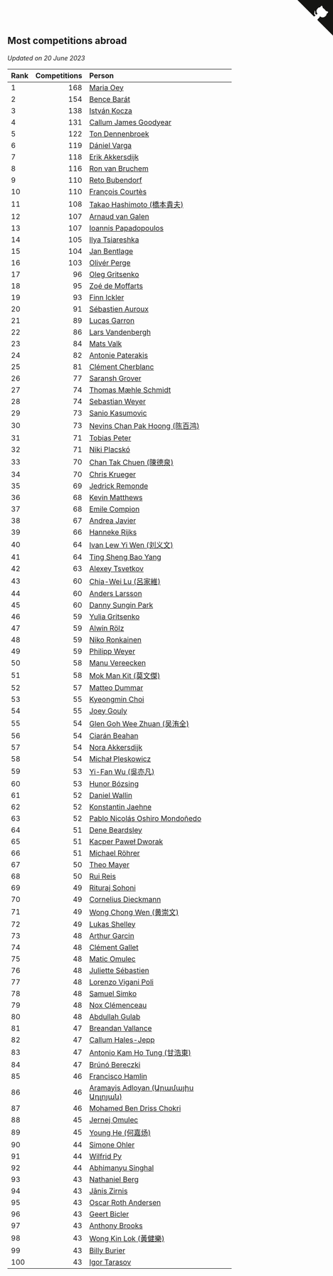 ## Most competitions abroad

*Updated on 20 June 2023*

| Rank | Competitions | Person |
| :--- | ---: | :--- |
| 1 | 168 | [Maria Oey](https://www.worldcubeassociation.org/persons/2007OEYM01) |
| 2 | 154 | [Bence Barát](https://www.worldcubeassociation.org/persons/2008BARA01) |
| 3 | 138 | [István Kocza](https://www.worldcubeassociation.org/persons/2005KOCZ01) |
| 4 | 131 | [Callum James Goodyear](https://www.worldcubeassociation.org/persons/2012GOOD02) |
| 5 | 122 | [Ton Dennenbroek](https://www.worldcubeassociation.org/persons/2003DENN01) |
| 6 | 119 | [Dániel Varga](https://www.worldcubeassociation.org/persons/2008VARG01) |
| 7 | 118 | [Erik Akkersdijk](https://www.worldcubeassociation.org/persons/2005AKKE01) |
| 8 | 116 | [Ron van Bruchem](https://www.worldcubeassociation.org/persons/2003BRUC01) |
| 9 | 110 | [Reto Bubendorf](https://www.worldcubeassociation.org/persons/2012BUBE01) |
| 10 | 110 | [François Courtès](https://www.worldcubeassociation.org/persons/2008COUR01) |
| 11 | 108 | [Takao Hashimoto (橋本貴夫)](https://www.worldcubeassociation.org/persons/2007HASH01) |
| 12 | 107 | [Arnaud van Galen](https://www.worldcubeassociation.org/persons/2006GALE01) |
| 13 | 107 | [Ioannis Papadopoulos](https://www.worldcubeassociation.org/persons/2013PAPA01) |
| 14 | 105 | [Ilya Tsiareshka](https://www.worldcubeassociation.org/persons/2012TERE01) |
| 15 | 104 | [Jan Bentlage](https://www.worldcubeassociation.org/persons/2010BENT01) |
| 16 | 103 | [Olivér Perge](https://www.worldcubeassociation.org/persons/2007PERG01) |
| 17 | 96 | [Oleg Gritsenko](https://www.worldcubeassociation.org/persons/2011GRIT01) |
| 18 | 95 | [Zoé de Moffarts](https://www.worldcubeassociation.org/persons/2010MOFF02) |
| 19 | 93 | [Finn Ickler](https://www.worldcubeassociation.org/persons/2012ICKL01) |
| 20 | 91 | [Sébastien Auroux](https://www.worldcubeassociation.org/persons/2008AURO01) |
| 21 | 89 | [Lucas Garron](https://www.worldcubeassociation.org/persons/2006GARR01) |
| 22 | 86 | [Lars Vandenbergh](https://www.worldcubeassociation.org/persons/2003VAND01) |
| 23 | 84 | [Mats Valk](https://www.worldcubeassociation.org/persons/2007VALK01) |
| 24 | 82 | [Antonie Paterakis](https://www.worldcubeassociation.org/persons/2012PATE01) |
| 25 | 81 | [Clément Cherblanc](https://www.worldcubeassociation.org/persons/2014CHER05) |
| 26 | 77 | [Saransh Grover](https://www.worldcubeassociation.org/persons/2014GROV01) |
| 27 | 74 | [Thomas Mæhle Schmidt](https://www.worldcubeassociation.org/persons/2013SCHM02) |
| 28 | 74 | [Sebastian Weyer](https://www.worldcubeassociation.org/persons/2010WEYE02) |
| 29 | 73 | [Sanio Kasumovic](https://www.worldcubeassociation.org/persons/2009KASU01) |
| 30 | 73 | [Nevins Chan Pak Hoong (陈百鸿)](https://www.worldcubeassociation.org/persons/2010CHAN20) |
| 31 | 71 | [Tobias Peter](https://www.worldcubeassociation.org/persons/2014PETE03) |
| 32 | 71 | [Niki Placskó](https://www.worldcubeassociation.org/persons/2008PLAC01) |
| 33 | 70 | [Chan Tak Chuen (陳德泉)](https://www.worldcubeassociation.org/persons/2007CHUE01) |
| 34 | 70 | [Chris Krueger](https://www.worldcubeassociation.org/persons/2006KRUE01) |
| 35 | 69 | [Jedrick Remonde](https://www.worldcubeassociation.org/persons/2008REMO01) |
| 36 | 68 | [Kevin Matthews](https://www.worldcubeassociation.org/persons/2010MATT02) |
| 37 | 68 | [Emile Compion](https://www.worldcubeassociation.org/persons/2007COMP01) |
| 38 | 67 | [Andrea Javier](https://www.worldcubeassociation.org/persons/2010JAVI01) |
| 39 | 66 | [Hanneke Rijks](https://www.worldcubeassociation.org/persons/2008RIJK01) |
| 40 | 64 | [Ivan Lew Yi Wen (刘义文)](https://www.worldcubeassociation.org/persons/2012WENI01) |
| 41 | 64 | [Ting Sheng Bao Yang](https://www.worldcubeassociation.org/persons/2008BAOY01) |
| 42 | 63 | [Alexey Tsvetkov](https://www.worldcubeassociation.org/persons/2017TSVE02) |
| 43 | 60 | [Chia-Wei Lu (呂家維)](https://www.worldcubeassociation.org/persons/2007LUCH01) |
| 44 | 60 | [Anders Larsson](https://www.worldcubeassociation.org/persons/2003LARS01) |
| 45 | 60 | [Danny Sungin Park](https://www.worldcubeassociation.org/persons/2015PARK13) |
| 46 | 59 | [Yulia Gritsenko](https://www.worldcubeassociation.org/persons/2012SIDO01) |
| 47 | 59 | [Alwin Rölz](https://www.worldcubeassociation.org/persons/2016ROLZ01) |
| 48 | 59 | [Niko Ronkainen](https://www.worldcubeassociation.org/persons/2010RONK01) |
| 49 | 59 | [Philipp Weyer](https://www.worldcubeassociation.org/persons/2010WEYE01) |
| 50 | 58 | [Manu Vereecken](https://www.worldcubeassociation.org/persons/2010VERE01) |
| 51 | 58 | [Mok Man Kit (莫文傑)](https://www.worldcubeassociation.org/persons/2009KITM01) |
| 52 | 57 | [Matteo Dummar](https://www.worldcubeassociation.org/persons/2017DUMM01) |
| 53 | 55 | [Kyeongmin Choi](https://www.worldcubeassociation.org/persons/2017CHOI07) |
| 54 | 55 | [Joey Gouly](https://www.worldcubeassociation.org/persons/2007GOUL01) |
| 55 | 54 | [Glen Goh Wee Zhuan (吴洧全)](https://www.worldcubeassociation.org/persons/2015ZHUA01) |
| 56 | 54 | [Ciarán Beahan](https://www.worldcubeassociation.org/persons/2012BEAH01) |
| 57 | 54 | [Nora Akkersdijk](https://www.worldcubeassociation.org/persons/2009CHRI03) |
| 58 | 54 | [Michał Pleskowicz](https://www.worldcubeassociation.org/persons/2009PLES01) |
| 59 | 53 | [Yi-Fan Wu (吳亦凡)](https://www.worldcubeassociation.org/persons/2010WUIF01) |
| 60 | 53 | [Hunor Bózsing](https://www.worldcubeassociation.org/persons/2009BOZS01) |
| 61 | 52 | [Daniel Wallin](https://www.worldcubeassociation.org/persons/2013WALL03) |
| 62 | 52 | [Konstantin Jaehne](https://www.worldcubeassociation.org/persons/2015JAEH01) |
| 63 | 52 | [Pablo Nicolás Oshiro Mondoñedo](https://www.worldcubeassociation.org/persons/2010MOND01) |
| 64 | 51 | [Dene Beardsley](https://www.worldcubeassociation.org/persons/2009BEAR01) |
| 65 | 51 | [Kacper Paweł Dworak](https://www.worldcubeassociation.org/persons/2020DWOR01) |
| 66 | 51 | [Michael Röhrer](https://www.worldcubeassociation.org/persons/2009ROHR01) |
| 67 | 50 | [Theo Mayer](https://www.worldcubeassociation.org/persons/2012MAYE01) |
| 68 | 50 | [Rui Reis](https://www.worldcubeassociation.org/persons/2015REIS02) |
| 69 | 49 | [Rituraj Sohoni](https://www.worldcubeassociation.org/persons/2012SOHO01) |
| 70 | 49 | [Cornelius Dieckmann](https://www.worldcubeassociation.org/persons/2009DIEC01) |
| 71 | 49 | [Wong Chong Wen (黄崇文)](https://www.worldcubeassociation.org/persons/2014WENW01) |
| 72 | 49 | [Lukas Shelley](https://www.worldcubeassociation.org/persons/2016SHEL03) |
| 73 | 48 | [Arthur Garcin](https://www.worldcubeassociation.org/persons/2014GARC27) |
| 74 | 48 | [Clément Gallet](https://www.worldcubeassociation.org/persons/2004GALL02) |
| 75 | 48 | [Matic Omulec](https://www.worldcubeassociation.org/persons/2010OMUL02) |
| 76 | 48 | [Juliette Sébastien](https://www.worldcubeassociation.org/persons/2014SEBA01) |
| 77 | 48 | [Lorenzo Vigani Poli](https://www.worldcubeassociation.org/persons/2007POLI01) |
| 78 | 48 | [Samuel Simko](https://www.worldcubeassociation.org/persons/2016SIMK01) |
| 79 | 48 | [Nox Clémenceau](https://www.worldcubeassociation.org/persons/2015CLEM03) |
| 80 | 48 | [Abdullah Gulab](https://www.worldcubeassociation.org/persons/2014GULA02) |
| 81 | 47 | [Breandan Vallance](https://www.worldcubeassociation.org/persons/2007VALL01) |
| 82 | 47 | [Callum Hales-Jepp](https://www.worldcubeassociation.org/persons/2012HALE01) |
| 83 | 47 | [Antonio Kam Ho Tung (甘浩東)](https://www.worldcubeassociation.org/persons/2017TUNG13) |
| 84 | 47 | [Brúnó Bereczki](https://www.worldcubeassociation.org/persons/2008BERE01) |
| 85 | 46 | [Francisco Hamlin](https://www.worldcubeassociation.org/persons/2012HAML01) |
| 86 | 46 | [Aramayis Adloyan (Արամայիս Ադլոյան)](https://www.worldcubeassociation.org/persons/2012ADLO01) |
| 87 | 46 | [Mohamed Ben Driss Chokri](https://www.worldcubeassociation.org/persons/2015CHOK01) |
| 88 | 45 | [Jernej Omulec](https://www.worldcubeassociation.org/persons/2010OMUL01) |
| 89 | 45 | [Young He (何嘉炀)](https://www.worldcubeassociation.org/persons/2014HEYO01) |
| 90 | 44 | [Simone Ohler](https://www.worldcubeassociation.org/persons/2014OHLE01) |
| 91 | 44 | [Wilfrid Py](https://www.worldcubeassociation.org/persons/2016PYWI01) |
| 92 | 44 | [Abhimanyu Singhal](https://www.worldcubeassociation.org/persons/2013SING12) |
| 93 | 43 | [Nathaniel Berg](https://www.worldcubeassociation.org/persons/2012BERG04) |
| 94 | 43 | [Jānis Zirnis](https://www.worldcubeassociation.org/persons/2013ZIRN01) |
| 95 | 43 | [Oscar Roth Andersen](https://www.worldcubeassociation.org/persons/2008ANDE02) |
| 96 | 43 | [Geert Bicler](https://www.worldcubeassociation.org/persons/2010BICL01) |
| 97 | 43 | [Anthony Brooks](https://www.worldcubeassociation.org/persons/2008SEAR01) |
| 98 | 43 | [Wong Kin Lok (黃健樂)](https://www.worldcubeassociation.org/persons/2014LOKW01) |
| 99 | 43 | [Billy Burier](https://www.worldcubeassociation.org/persons/2014BURI01) |
| 100 | 43 | [Igor Tarasov](https://www.worldcubeassociation.org/persons/2016TARA04) |


<a href="https://github.com/JustinTimeCuber/wca_statistics" class="github-corner" aria-label="View source on Github"><svg width="80" height="80" viewBox="0 0 250 250" style="fill:#151513; color:#fff; position: absolute; top: 0; border: 0; right: 0;" aria-hidden="true"><path d="M0,0 L115,115 L130,115 L142,142 L250,250 L250,0 Z"></path><path d="M128.3,109.0 C113.8,99.7 119.0,89.6 119.0,89.6 C122.0,82.7 120.5,78.6 120.5,78.6 C119.2,72.0 123.4,76.3 123.4,76.3 C127.3,80.9 125.5,87.3 125.5,87.3 C122.9,97.6 130.6,101.9 134.4,103.2" fill="currentColor" style="transform-origin: 130px 106px;" class="octo-arm"></path><path d="M115.0,115.0 C114.9,115.1 118.7,116.5 119.8,115.4 L133.7,101.6 C136.9,99.2 139.9,98.4 142.2,98.6 C133.8,88.0 127.5,74.4 143.8,58.0 C148.5,53.4 154.0,51.2 159.7,51.0 C160.3,49.4 163.2,43.6 171.4,40.1 C171.4,40.1 176.1,42.5 178.8,56.2 C183.1,58.6 187.2,61.8 190.9,65.4 C194.5,69.0 197.7,73.2 200.1,77.6 C213.8,80.2 216.3,84.9 216.3,84.9 C212.7,93.1 206.9,96.0 205.4,96.6 C205.1,102.4 203.0,107.8 198.3,112.5 C181.9,128.9 168.3,122.5 157.7,114.1 C157.9,116.9 156.7,120.9 152.7,124.9 L141.0,136.5 C139.8,137.7 141.6,141.9 141.8,141.8 Z" fill="currentColor" class="octo-body"></path></svg></a><style>.github-corner:hover .octo-arm{animation:octocat-wave 560ms ease-in-out}@keyframes octocat-wave{0%,100%{transform:rotate(0)}20%,60%{transform:rotate(-25deg)}40%,80%{transform:rotate(10deg)}}@media (max-width:500px){.github-corner:hover .octo-arm{animation:none}.github-corner .octo-arm{animation:octocat-wave 560ms ease-in-out}}</style>
